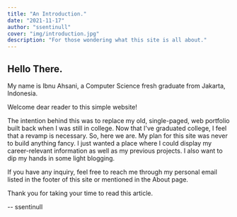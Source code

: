 ```yaml
---
title: "An Introduction."
date: "2021-11-17"
author: "ssentinull"
cover: "img/introduction.jpg"
description: "For those wondering what this site is all about."
---
```


## Hello There.

My name is Ibnu Ahsani, a Computer Science fresh graduate from Jakarta, Indonesia.

Welcome dear reader to this simple website!

The intention behind this was to replace my old, single-paged, web portfolio built back when I was still in college. Now that I've graduated college, I feel that a revamp is necessary. So, here we are. My plan for this site was never to build anything fancy. I just wanted a place where I could display my career-relevant information as well as my previous projects. I also want to dip my hands in some light blogging.

If you have any inquiry, feel free to reach me through my personal email listed in the footer of this site or mentioned in the About page.

Thank you for taking your time to read this article.

-- ssentinull
